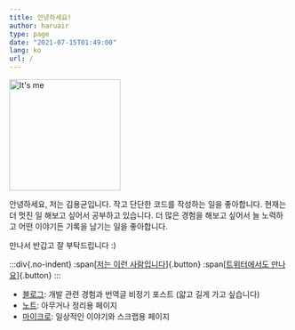 ```yaml
---
title: 안녕하세요!
author: haruair
type: page
date: "2021-07-15T01:49:00"
lang: ko
url: /
---
```


<img src="/portrait.svg" width="200" alt="It's me" />

안녕하세요, 저는 김용균입니다. 작고 단단한 코드를 작성하는 일을 좋아합니다. 현재는 더 멋진 일 해보고 싶어서 공부하고 있습니다. 더 많은 경험을 해보고 싶어서 늘 노력하고 어떤 이야기든 기록을 남기는 일을 좋아합니다.

만나서 반갑고 잘 부탁드립니다 :)

:::div{.no-indent}
:span[[저는 이런 사람입니다](/ko/about/)]{.button} :span[[트위터에서도 만나요](https://twitter.com/haruair)]{.button}
:::

- [블로그](/ko/post/): 개발 관련 경험과 번역글 비정기 포스트 (얇고 길게 가고 싶습니다)
- [노트](/ko/notes/): 아무거나 정리용 페이지
- [마이크로](/ko/micro/): 일상적인 이야기와 스크랩용 페이지
